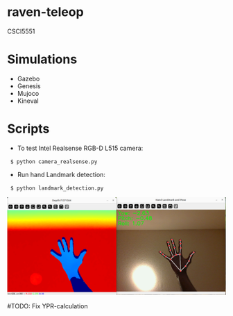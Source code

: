 # raven-teleop
CSCI5551

# Simulations
 - Gazebo
 - Genesis
 - Mujoco
 - Kineval

# Scripts
- To test Intel Realsense RGB-D L515 camera:
```
 $ python camera_realsense.py
```

- Run hand Landmark detection:
```
 $ python landmark_detection.py
```

![alt text](assets/landmark_detection.png)

#TODO: Fix YPR-calculation
